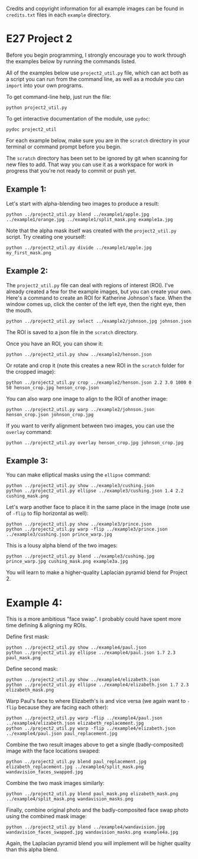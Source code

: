 Credits and copyright information for all example images can be found
in `credits.txt` files in each `example` directory.

# E27 Project 2

Before you begin programming, I strongly encourage you to work through
the examples below by running the commands listed.

All of the examples below use `project2_util.py` file, which can act
both as a script you can run from the command line, as well as a module
you can `import` into your own programs. 

To get command-line help, just run the file:

    python project2_util.py
    
To get interactive documentation of the module, use `pydoc`:

    pydoc project2_util

For each example below, make sure you are in the `scratch` directory
in your terminal or command prompt before you begin.

The `scratch` directory has been set to be ignored by git when scanning
for new files to add. That way you can use it as a workspace for
work in progress that you're not ready to commit or push yet.


## Example 1:

Let's start with alpha-blending two images to produce a result:

    python ../project2_util.py blend ../example1/apple.jpg ../example1/orange.jpg ../example1/split_mask.png example1a.jpg
    
Note that the alpha mask itself was created with the `project2_util.py` script.
Try creating one yourself:

    python ../project2_util.py divide ../example1/apple.jpg my_first_mask.png
    
## Example 2:

The `project2_util.py` file can deal with regions of interest (ROI). I've
already created a few for the example images, but you can create your
own. Here's a command to create an ROI for Katherine Johnson's face.
When the window comes up, click the center of the left eye, then the
right eye, then the mouth.

    python ../project2_util.py select ../example2/johnson.jpg johnson.json

The ROI is saved to a json file in the `scratch` directory.

Once you have an ROI, you can show it:

    python ../project2_util.py show ../example2/henson.json

Or rotate and crop it (note this creates a new ROI in the `scratch`
folder for the cropped image):

    python ../project2_util.py crop ../example2/henson.json 2.2 3.0 1000 0 50 henson_crop.jpg henson_crop.json

You can also warp one image to align to the ROI of another image:

    python ../project2_util.py warp ../example2/johnson.json henson_crop.json johnson_crop.jpg 

If you want to verify alignment between two images, you can use the
`overlay` command:

    python ../project2_util.py overlay henson_crop.jpg johnson_crop.jpg 

## Example 3:

You can make elliptical masks using the `ellipse` command:

    python ../project2_util.py show ../example3/cushing.json
    python ../project2_util.py ellipse ../example3/cushing.json 1.4 2.2 cushing_mask.png

Let's warp another face to place it in the same place in the image (note use of `-flip` to flip horizontal as well):

    python ../project2_util.py show ../example3/prince.json
    python ../project2_util.py warp -flip ../example3/prince.json ../example3/cushing.json prince_warp.jpg
    
This is a lousy alpha blend of the two images:

    python ../project2_util.py blend ../example3/cushing.jpg prince_warp.jpg cushing_mask.png example3a.jpg

You will learn to make a higher-quality Laplacian pyramid blend for Project 2.

# Example 4:

This is a more ambitious "face swap". I probably could have spent more time defining & aligning my ROIs. 

Define first mask:

    python ../project2_util.py show ../example4/paul.json
    python ../project2_util.py ellipse ../example4/paul.json 1.7 2.3 paul_mask.png 
    
Define second mask:

    python ../project2_util.py show ../example4/elizabeth.json
    python ../project2_util.py ellipse ../example4/elizabeth.json 1.7 2.3 elizabeth_mask.png 
    
Warp Paul's face to where Elizabeth's is and vice versa (we again want to `-flip` because they are facing each other):

    python ../project2_util.py warp -flip ../example4/paul.json ../example4/elizabeth.json elizabeth_replacement.jpg
    python ../project2_util.py warp -flip ../example4/elizabeth.json ../example4/paul.json paul_replacement.jpg 

Combine the two result images above to get a single (badly-composited) image with the face locations swaped:
    
    python ../project2_util.py blend paul_replacement.jpg elizabeth_replacement.jpg ../example4/split_mask.png wandavision_faces_swapped.jpg
    
Combine the two mask images similarly:

    python ../project2_util.py blend paul_mask.png elizabeth_mask.png ../example4/split_mask.png wandavision_masks.png

Finally, combine original photo and the badly-composited face swap photo using the combined mask image:
    
    python ../project2_util.py blend ../example4/wandavision.jpg wandavision_faces_swapped.jpg wandavision_masks.png example4a.jpg

Again, the Laplacian pyramid blend you will implement will be higher quality than this alpha blend.


